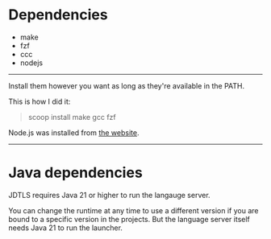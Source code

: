 # Dependencies
- make
- fzf
- ccc
- nodejs

---
Install them however you want as long as they're available in the PATH.

This is how I did it:
> scoop install make gcc fzf

Node.js was installed from [the website](https://nodejs.org/en).

---

# Java dependencies
JDTLS requires Java 21 or higher to run the langauge server.

You can change the runtime at any time to use a different version if you are bound to a specific version in the projects. But the language server itself needs Java 21 to run the launcher.
